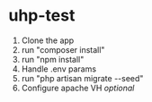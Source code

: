 # uhp-test

1. Clone the app
2. run "composer install"
3. run "npm install"
4. Handle .env params
5. run "php artisan migrate --seed"
6. Configure apache VH *optional*